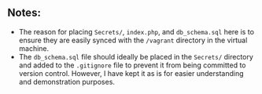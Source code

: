 ## Notes:
- The reason for placing `Secrets/`, `index.php`, and `db_schema.sql` here is to ensure they are easily synced with the `/vagrant` directory in the virtual machine.
- The `db_schema.sql` file should ideally be placed in the `Secrets/` directory and added to the `.gitignore` file to prevent it from being committed to version control. However, I have kept it as is for easier understanding and demonstration purposes.
